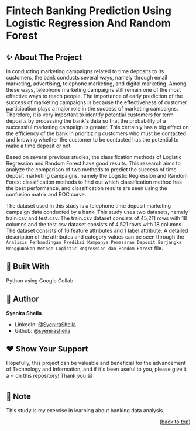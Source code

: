# Fintech Banking Prediction Using Logistic Regression And Random Forest

## ✨ About The Project

In conducting marketing campaigns related to time deposits to its customers, the bank conducts several ways, namely through email marketing, advertising, telephone marketing, and digital marketing. Among these ways, telephone marketing campaigns still remain one of the most effective ways to reach people. The importance of early prediction of the success of marketing campaigns is because the effectiveness of customer participation plays a major role in the success of marketing campaigns. Therefore, it is very important to identify potential customers for term deposits by processing the bank's data so that the probability of a successful marketing campaign is greater. This certainly has a big effect on the efficiency of the bank in prioritizing customers who must be contacted and knowing whether the customer to be contacted has the potential to make a time deposit or not.

Based on several previous studies, the classification methods of Logistic Regression and Random Forest have good results. This research aims to analyze the comparison of two methods to predict the success of time deposit marketing campaigns, namely the Logistic Regression and Random Forest classification methods to find out which classification method has the best performance, and classification results are seen using the confusion matrix and ROC curve.

The dataset used in this study is a telephone time deposit marketing campaign data conducted by a bank. This study uses two datasets, namely train.csv and test.csv. The train.csv dataset consists of 45,211 rows with 18 columns and the test.csv dataset consists of 4,521 rows with 18 columns. The dataset consists of 16 feature attributes and 1 label attribute. A detailed description of the attributes and category values can be seen through the `Analisis Perbandingan Prediksi Kampanye Pemasaran Deposit Berjangka Menggunakan Metode Logistic Regression dan Random Forest` file.

## 🚀 Built With

Python using Google Collab

## 👤 Author

**Syenira Sheila**

- LinkedIn: [@SyeniraSheila](https://www.linkedin.com/in/syenira-sheila-364304256/)
- Github: [@syenirasheila](https://github.com/syenirasheila)

## ❤️ Show Your Support

Hopefully, this project can be valuable and beneficial for the advancement of Technology and Information, and if it's been useful to you, please give it a ⭐️ on this repository! Thank you 😃

## 📌 Note

This study is my exercise in learning about banking data analysis.


<p align="right">(<a href="#readme-top">back to top</a>)</p>
